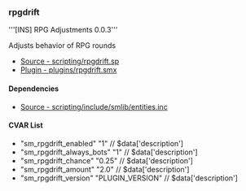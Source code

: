 ### rpgdrift
'''[INS] RPG Adjustments 0.0.3'''

Adjusts behavior of RPG rounds

 * [Source - scripting/rpgdrift.sp](https://github.com/jaredballou/insurgency-sourcemod/blob/master/scripting/rpgdrift.sp?raw=true)
 * [Plugin - plugins/rpgdrift.smx](https://github.com/jaredballou/insurgency-sourcemod/blob/master/plugins/rpgdrift.smx?raw=true)

#### Dependencies
 * [Source - scripting/include/smlib/entities.inc](https://github.com/jaredballou/insurgency-sourcemod/blob/master/scripting/include/smlib/entities.inc?raw=true)
#### CVAR List
 * "sm_rpgdrift_enabled" "1" // $data['description']
 * "sm_rpgdrift_always_bots" "1" // $data['description']
 * "sm_rpgdrift_chance" "0.25" // $data['description']
 * "sm_rpgdrift_amount" "2.0" // $data['description']
 * "sm_rpgdrift_version" "PLUGIN_VERSION" // $data['description']
